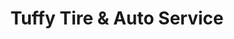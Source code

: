 ---
title: "Tuffy Tire & Auto Service"
url: /farmington-hills/tuffy-tire-and-auto-service/
shop: car repair
---